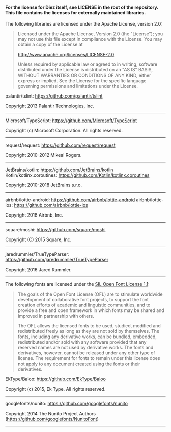 #### For the license for Diez itself, see LICENSE in the root of the repository. This file contains the licenses for externally maintained libraries.

The following libraries are licensed under the Apache License, version 2.0:

> Licensed under the Apache License, Version 2.0 (the "License"); you may not use this file except in compliance with the License. You may obtain a copy of the License at
>
>    http://www.apache.org/licenses/LICENSE-2.0
>
> Unless required by applicable law or agreed to in writing, software distributed under the License is distributed on an "AS IS" BASIS, WITHOUT WARRANTIES OR CONDITIONS OF ANY KIND, either express or implied. See the License for the specific language governing permissions and limitations under the License.

palantir/tslint: https://github.com/palantir/tslint

Copyright 2013 Palantir Technologies, Inc.

---

Microsoft/TypeScript: https://github.com/Microsoft/TypeScript

Copyright (c) Microsoft Corporation. All rights reserved.

---

request/request: https://github.com/request/request

Copyright 2010-2012 Mikeal Rogers.

---

JetBrains/kotlin: https://github.com/JetBrains/kotlin
Kotlin/kotlinx.coroutines: https://github.com/Kotlin/kotlinx.coroutines

Copyright 2010-2018 JetBrains s.r.o.

---

airbnb/lottie-android: https://github.com/airbnb/lottie-android
airbnb/lottie-ios: https://github.com/airbnb/lottie-ios

Copyright 2018 Airbnb, Inc.

---

square/moshi: https://github.com/square/moshi

Copyright (C) 2015 Square, Inc.

---

jaredrummler/TrueTypeParser: https://github.com/jaredrummler/TrueTypeParser

Copyright 2016 Jared Rummler.

---

The following fonts are licensed under the [SIL Open Font License 1.1](http://scripts.sil.org/OFL):

> The goals of the Open Font License (OFL) are to stimulate worldwide development of collaborative font projects, to support the font creation efforts of academic and linguistic communities, and to provide a free and open framework in which fonts may be shared and improved in partnership with others.
>
> The OFL allows the licensed fonts to be used, studied, modified and redistributed freely as long as they are not sold by themselves. The fonts, including any derivative works, can be bundled, embedded, redistributed and/or sold with any software provided that any reserved names are not used by derivative works. The fonts and derivatives, however, cannot be released under any other type of license. The requirement for fonts to remain under this license does not apply to any document created using the fonts or their derivatives.

EkType/Baloo: https://github.com/EkType/Baloo

Copyright (c) 2015, Ek Type. All rights reserved.

---

googlefonts/nunito: https://github.com/googlefonts/nunito

Copyright 2014 The Nunito Project Authors (https://github.com/googlefonts/NunitoFont)

---
